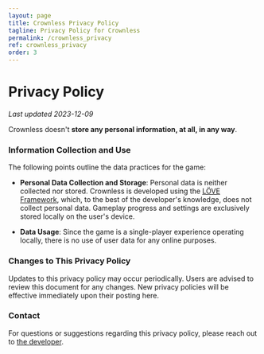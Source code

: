 ```yaml
---
layout: page
title: Crownless Privacy Policy
tagline: Privacy Policy for Crownless
permalink: /crownless_privacy
ref: crownless_privacy
order: 3
---
```

# Privacy Policy
_Last updated 2023-12-09_

Crownless doesn't __store any personal information, at all, in any way__.

### Information Collection and Use

The following points outline the data practices for the game:

* __Personal Data Collection and Storage__: Personal data is neither collected nor stored. Crownless is developed using the [LÖVE Framework](https://love2d.org/), which, to the best of the developer's knowledge, does not collect personal data. Gameplay progress and settings are exclusively stored locally on the user's device.

* __Data Usage__: Since the game is a single-player experience operating locally, there is no use of user data for any online purposes.

### Changes to This Privacy Policy

Updates to this privacy policy may occur periodically. Users are advised to review this document for any changes. New privacy policies will be effective immediately upon their posting here.

### Contact

For questions or suggestions regarding this privacy policy, please reach out to [the developer](https://github.com/nequals30).
